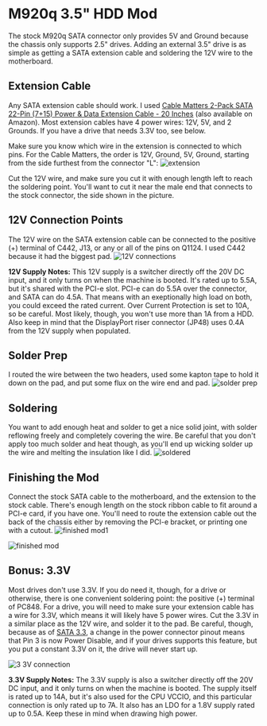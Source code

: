 # M920q 3.5" HDD Mod

The stock M920q SATA connector only provides 5V and Ground because the chassis only supports 2.5" drives. Adding an external 3.5" drive is as simple as getting a SATA extension cable and soldering the 12V wire to the motherboard.

## Extension Cable
Any SATA extension cable should work. I used [Cable Matters 2-Pack SATA 22-Pin (7+15) Power & Data Extension Cable - 20 Inches](https://www.cablematters.com/pc-1034-156-2-pack-sata-22-pin-715-power-data-extension-cable-20-inches.aspx) (also available on Amazon). Most extension cables have 4 power wires: 12V, 5V, and 2 Grounds. If you have a drive that needs 3.3V too, see below.

Make sure you know which wire in the extension is connected to which pins. For the Cable Matters, the order is 12V, Ground, 5V, Ground, starting from the side furthest from the connector "L":
![extension](https://github.com/kaysond/m920q-3.5in-drive-mod/assets/1147328/c8739972-1833-4005-b2a7-b10f0cb1b945)

Cut the 12V wire, and make sure you cut it with enough length left to reach the soldering point. You'll want to cut it near the male end that connects to the stock connector, the side shown in the picture.

## 12V Connection Points
The 12V wire on the SATA extension cable can be connected to the positive (+) terminal of C442, J13, or any or all of the pins on Q1124. I used C442 because it had the biggest pad. 
![12V connections](https://github.com/kaysond/m920q-3.5in-drive-mod/assets/1147328/7bcbb296-aedb-451a-9e49-463abd49fa6c)

**12V Supply Notes:**  This 12V supply is a switcher directly off the 20V DC input, and it only turns on when the machine is booted. It's rated up to 5.5A, but it's shared with the PCI-e slot. PCI-e can do 5.5A over the connector, and SATA can do 4.5A. That means with an exeptionally high load on both, you could exceed the rated current. Over Current Protection is set to 10A, so be careful. Most likely, though, you won't use more than 1A from a HDD. Also keep in mind that the DisplayPort riser connector (JP48) uses 0.4A from the 12V supply when populated.

## Solder Prep
I routed the wire between the two headers, used some kapton tape to hold it down on the pad, and put some flux on the wire end and pad.
![solder prep](https://github.com/kaysond/m920q-3.5in-drive-mod/assets/1147328/fd6e6ff6-594f-4fa7-aba4-fbdfd2cc6e96)

## Soldering
You want to add enough heat and solder to get a nice solid joint, with solder reflowing freely and completely covering the wire. Be careful that you don't apply too much solder and heat though, as you'll end up wicking solder up the wire and melting the insulation like I did.
![soldered](https://github.com/kaysond/m920q-3.5in-drive-mod/assets/1147328/34e43cb8-2d4c-4908-a525-2980cf78c15f)

## Finishing the Mod
Connect the stock SATA cable to the motherboard, and the extension to the stock cable. There's enough length on the stock ribbon cable to fit around a PCI-e card, if you have one. You'll need to route the extension cable out the back of the chassis either by removing the PCI-e bracket, or printing one with a cutout.
![finished mod1](https://github.com/kaysond/m920q-3.5in-drive-mod/assets/1147328/84a3e0c9-7aa0-4ce1-b73c-165c5fe26696)

![finished mod](https://github.com/kaysond/m920q-3.5in-drive-mod/assets/1147328/a0ed0cd4-fec9-4fa2-adf3-4dca5e54f798)

## Bonus: 3.3V
Most drives don't use 3.3V. If you do need it, though, for a drive or otherwise, there is one convenient soldering point: the positive (+) terminal of PC848. For a drive, you will need to make sure your extension cable has a wire for 3.3V, which means it will likely have 5 power wires. Cut the 3.3V in a similar place as the 12V wire, and solder it to the pad. 
Be careful, though, because as of [SATA 3.3](https://en.wikipedia.org/wiki/SATA#SATA_revision_3.3), a change in the power connector pinout means that Pin 3 is now Power Disable, and if your drives supports this feature, but you put a constant 3.3V on it, the drive will never start up.

![3 3V connection](https://github.com/kaysond/m920q-3.5in-drive-mod/assets/1147328/c567f250-70cb-4a06-b03c-b01f6a171c9b)

**3.3V Supply Notes:** The 3.3V supply is also a switcher directly off the 20V DC input, and it only turns on when the machine is booted. The supply itself is rated up to 14A, but it's also used for the CPU VCCIO, and this particular connection is only rated up to 7A. It also has an LDO for a 1.8V supply rated up to 0.5A. Keep these in mind when drawing high power.
